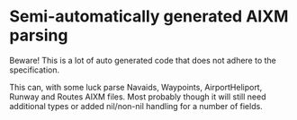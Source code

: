 # Semi-automatically generated AIXM parsing

Beware! This is a lot of auto generated code that does not adhere to the specification.

This can, with some luck parse Navaids, Waypoints, AirportHeliport, Runway and
Routes AIXM files. Most probably though it will still need additional types or
added nil/non-nil handling for a number of fields.
